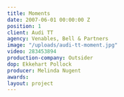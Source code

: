 ```yaml
---
title: Moments
date: 2007-06-01 00:00:00 Z
position: 1
client: Audi TT
agency: Venables, Bell & Partners
image: "/uploads/audi-tt-moment.jpg"
video: 283453894
production-company: Outsider
dop: Ekkehart Pollock
producer: Melinda Nugent
awards:
layout: project
---
```


